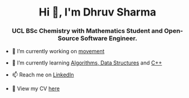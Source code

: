 <h1 align="center">Hi 👋, I'm Dhruv Sharma</h1>
<h3 align="center">UCL BSc Chemistry with Mathematics Student and Open-Source Software Engineer.</h3>

- 🔭 I’m currently working on [movement](https://github.com/neuroinformatics-unit/movement)

- 🌱 I’m currently learning [Algorithms, Data Structures](https://cses.fi/book/book.pdf) and [C++](https://www.learncpp.com/)

- 📫 Reach me on [LinkedIn](https://www.linkedin.com/in/DhruvSharma-UCL)

- 📄 View my CV [here](https://www.dhruvs.com/Sharma_Dhruv_CV.pdf)

